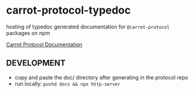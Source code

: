 # carrot-protocol-typedoc

hosting of typedoc generated documentation for `@carrot-protocol` packages on npm

[Carrot Protocol Documentation](https://defi-carrot.github.io/carrot-protocol-typedoc/)

## DEVELOPMENT

- copy and paste the doc/ directory after generating in the protocol repo
- run locally: `pushd docs && npx http-server`
